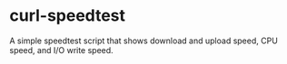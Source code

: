 curl-speedtest
==============

A simple speedtest script that shows download and upload speed, CPU speed, and I/O write speed.
